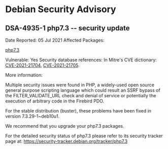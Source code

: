 
Debian Security Advisory
========================


DSA-4935-1 php7.3 -- security update
------------------------------------



Date Reported:
05 Jul 2021
Affected Packages:

[php7.3](https://packages.debian.org/src:php7.3)

Vulnerable:
Yes
Security database references:
In Mitre's CVE dictionary: [CVE-2021-21704](https://security-tracker.debian.org/tracker/CVE-2021-21704), [CVE-2021-21705](https://security-tracker.debian.org/tracker/CVE-2021-21705).  

More information:

Multiple security issues were found in PHP, a widely-used open source
general purpose scripting language which could result an SSRF bypass
of the FILTER\_VALIDATE\_URL check and denial of service or potentially
the execution of arbitrary code in the Firebird PDO.


For the stable distribution (buster), these problems have been fixed in
version 7.3.29-1~deb10u1.


We recommend that you upgrade your php7.3 packages.


For the detailed security status of php7.3 please refer to
its security tracker page at:
<https://security-tracker.debian.org/tracker/php7.3>





